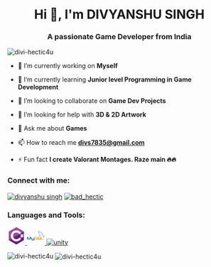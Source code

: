 <h1 align="center">Hi 👋, I'm DIVYANSHU SINGH</h1>
<h3 align="center">A passionate Game Developer from India</h3>

<p align="left"> <img src="https://komarev.com/ghpvc/?username=divi-hectic4u&label=Profile%20views&color=0e75b6&style=flat" alt="divi-hectic4u" /> </p>

- 🔭 I’m currently working on **Myself**

- 🌱 I’m currently learning **Junior level Programming in Game Development**

- 👯 I’m looking to collaborate on **Game Dev Projects**

- 🤝 I’m looking for help with **3D & 2D Artwork**

- 💬 Ask me about **Games**

- 📫 How to reach me **divs7835@gmail.com**

- ⚡ Fun fact **I create Valorant Montages. Raze main 🔥🔥**

<h3 align="left">Connect with me:</h3>
<p align="left">
<a href="https://linkedin.com/in/divyanshu singh" target="blank"><img align="center" src="https://raw.githubusercontent.com/rahuldkjain/github-profile-readme-generator/master/src/images/icons/Social/linked-in-alt.svg" alt="divyanshu singh" height="30" width="40" /></a>
<a href="https://instagram.com/bad_hectic" target="blank"><img align="center" src="https://raw.githubusercontent.com/rahuldkjain/github-profile-readme-generator/master/src/images/icons/Social/instagram.svg" alt="bad_hectic" height="30" width="40" /></a>
</p>

<h3 align="left">Languages and Tools:</h3>
<p align="left"> <a href="https://www.w3schools.com/cs/" target="_blank" rel="noreferrer"> <img src="https://raw.githubusercontent.com/devicons/devicon/master/icons/csharp/csharp-original.svg" alt="csharp" width="40" height="40"/> </a> <a href="https://www.mysql.com/" target="_blank" rel="noreferrer"> <img src="https://raw.githubusercontent.com/devicons/devicon/master/icons/mysql/mysql-original-wordmark.svg" alt="mysql" width="40" height="40"/> </a> <a href="https://unity.com/" target="_blank" rel="noreferrer"> <img src="https://www.vectorlogo.zone/logos/unity3d/unity3d-icon.svg" alt="unity" width="40" height="40"/> </a> </p>

<p><img align="left" src="https://github-readme-stats.vercel.app/api/top-langs?username=divi-hectic4u&show_icons=true&locale=en&layout=compact" alt="divi-hectic4u" /></p>

<p>&nbsp;<img align="center" src="https://github-readme-stats.vercel.app/api?username=divi-hectic4u&show_icons=true&locale=en" alt="divi-hectic4u" /></p>
